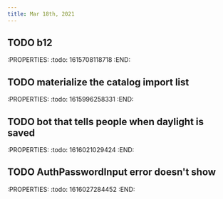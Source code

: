 ```yaml
---
title: Mar 18th, 2021
---
```


## TODO b12
:PROPERTIES:
:todo: 1615708118718
:END:
## TODO materialize the catalog import list
:PROPERTIES:
:todo: 1615996258331
:END:
## TODO bot that tells people when daylight is saved
:PROPERTIES:
:todo: 1616021029424
:END:
## TODO AuthPasswordInput error doesn't show
:PROPERTIES:
:todo: 1616027284452
:END:
